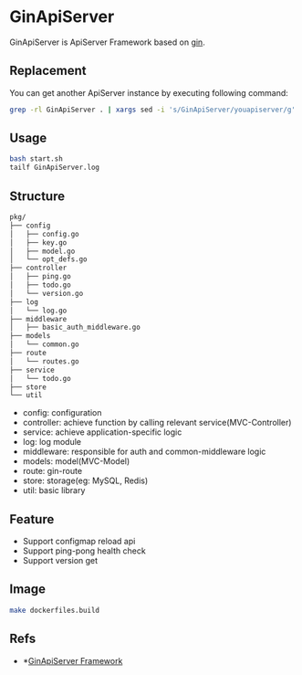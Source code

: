 GinApiServer
===================

GinApiServer is ApiServer Framework based on [gin](https://github.com/gin-gonic/gin).

## Replacement

You can get another ApiServer instance by executing following command:

```bash
grep -rl GinApiServer . | xargs sed -i 's/GinApiServer/youapiserver/g'  
```

## Usage

```bash
bash start.sh
tailf GinApiServer.log
```

## Structure

```bash
pkg/
├── config
│   ├── config.go
│   ├── key.go
│   ├── model.go
│   └── opt_defs.go
├── controller
│   ├── ping.go
│   ├── todo.go
│   └── version.go
├── log
│   └── log.go
├── middleware
│   ├── basic_auth_middleware.go
├── models
│   └── common.go
├── route
│   └── routes.go
├── service
│   └── todo.go
├── store
└── util
```

* config: configuration
* controller: achieve function by calling relevant service(MVC-Controller)
* service: achieve application-specific logic
* log: log module
* middleware: responsible for auth and common-middleware logic
* models: model(MVC-Model)
* route: gin-route
* store: storage(eg: MySQL, Redis)
* util: basic library

## Feature

* Support configmap reload api
* Support ping-pong health check
* Support version get

## Image

```bash
make dockerfiles.build
```

## Refs

* *[GinApiServer Framework](https://duyanghao.github.io/GinApiServer/)
